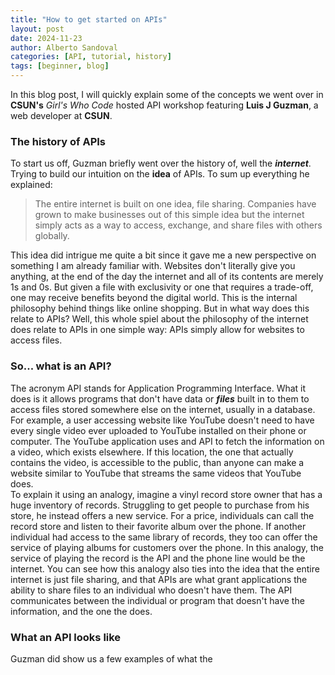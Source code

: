 ```yaml
---
title: "How to get started on APIs"
layout: post
date: 2024-11-23
author: Alberto Sandoval
categories: [API, tutorial, history]
tags: [beginner, blog]
---
```


In this blog post, I will quickly explain some
of the concepts we went over in **CSUN's** _Girl's Who Code_
hosted API workshop featuring **Luis J Guzman**,
a web developer at **CSUN**.

### The history of APIs

To start us off, Guzman briefly went over the history
of, well the **_internet_**. Trying to build our intuition
on the **idea** of APIs. To sum up everything
he explained:
> The entire internet is built on one idea,
> file sharing. Companies have grown to make 
> businesses out of this simple idea but 
>  the internet simply acts as a way to access,
> exchange, and share files with others globally.

This idea did intrigue me quite a bit since it gave me 
a new perspective on something I am already familiar with.
Websites don't literally give you anything, at the end
of the day the internet and all of its contents are 
merely 1s and 0s. But given a file with exclusivity
or one that requires a trade-off, one may receive 
benefits beyond the digital world. This is the internal
philosophy behind things like online shopping. But
in what way does this relate to APIs? Well, this whole 
spiel about the philosophy of the internet does relate 
to APIs in one simple way: APIs simply allow for websites
to access files.

### So... what is an API?

The acronym API stands for Application Programming Interface.
What it does is it allows programs that don't have data or **_files_**
built in to them to access files stored somewhere else on the internet,
usually in a database. For example, a user accessing website like YouTube
doesn't need to have every single video ever uploaded to YouTube
installed on their phone or computer. The YouTube application uses
and API to fetch the information on a video, which exists elsewhere. 
If this location, the one that actually contains the video, is accessible
to the public, than anyone can make a website similar to YouTube that 
streams the same videos that YouTube does.  
To explain it using an analogy, 
imagine a vinyl record store owner that has a huge inventory of records.
Struggling to get people to purchase from his store, he instead offers a 
new service. For a price, individuals can call the record store and listen
to their favorite album over the phone. If another individual had access
to the same library of records, they too can offer the service of playing
albums for customers over the phone. In this analogy, the service of 
playing the record is the API and the phone line would be the internet.
You can see how this analogy also ties into the idea that the entire 
internet is just file sharing, and that APIs are what grant applications
the ability to share files to an individual who doesn't have them. The API
communicates between the individual or program that doesn't have the 
information, and the one the does. 

### What an API looks like

Guzman did show us a few examples of what the 
